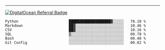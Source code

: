 ---
[![DigitalOcean Referral Badge](https://web-platforms.sfo2.digitaloceanspaces.com/WWW/Badge%203.svg)](https://www.digitalocean.com/?refcode=37fa54d82492&utm_campaign=Referral_Invite&utm_medium=Referral_Program&utm_source=badge)

<!--START_SECTION:waka-->

```text
Python                       ███████████████████▓░░░░░   78.10 %
Markdown                     ██▓░░░░░░░░░░░░░░░░░░░░░░   10.46 %
CSV                          ██▓░░░░░░░░░░░░░░░░░░░░░░   10.16 %
SQL                          ▒░░░░░░░░░░░░░░░░░░░░░░░░   00.78 %
Bash                         ░░░░░░░░░░░░░░░░░░░░░░░░░   00.48 %
Git Config                   ░░░░░░░░░░░░░░░░░░░░░░░░░   00.02 %
```

<!--END_SECTION:waka-->


[linkedin]: https://www.linkedin.com/in/mohamed-elh/

